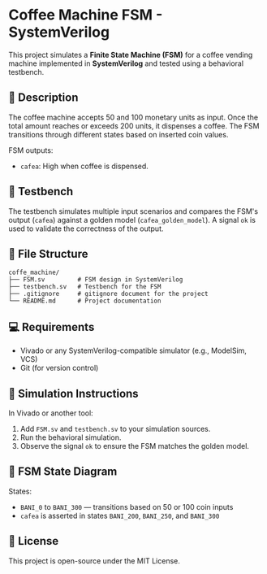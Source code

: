 # Coffee Machine FSM - SystemVerilog

This project simulates a **Finite State Machine (FSM)** for a coffee vending machine implemented in **SystemVerilog** and tested using a behavioral testbench.

## 📝 Description

The coffee machine accepts 50 and 100 monetary units as input. Once the total amount reaches or exceeds 200 units, it dispenses a coffee. The FSM transitions through different states based on inserted coin values.

FSM outputs:
- `cafea`: High when coffee is dispensed.

## 🧪 Testbench

The testbench simulates multiple input scenarios and compares the FSM's output (`cafea`) against a golden model (`cafea_golden_model`). A signal `ok` is used to validate the correctness of the output.

## 📁 File Structure

```
coffe_machine/
├── FSM.sv         # FSM design in SystemVerilog
├── testbench.sv   # Testbench for the FSM
├── .gitignore     # gitignore document for the project
└── README.md      # Project documentation
```

## 💻 Requirements

- Vivado or any SystemVerilog-compatible simulator (e.g., ModelSim, VCS)
- Git (for version control)

## 🚀 Simulation Instructions

In Vivado or another tool:

1. Add `FSM.sv` and `testbench.sv` to your simulation sources.
2. Run the behavioral simulation.
3. Observe the signal `ok` to ensure the FSM matches the golden model.

## 🧠 FSM State Diagram

States:
- `BANI_0` to `BANI_300` — transitions based on 50 or 100 coin inputs
- `cafea` is asserted in states `BANI_200`, `BANI_250`, and `BANI_300`

## 📌 License

This project is open-source under the MIT License.

